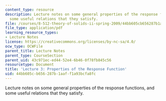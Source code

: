 ```yaml
---
content_type: resource
description: Lecture notes on some general properties of the response functions, and
  some useful relations that they satisfy.
file: /courses/8-512-theory-of-solids-ii-spring-2009/44bb605cb656287b1aaff1a93bcfa8fc_MIT8_512s09_lec03_rev.pdf
file_type: application/pdf
learning_resource_types:
- Lecture Notes
license: https://creativecommons.org/licenses/by-nc-sa/4.0/
ocw_type: OCWFile
parent_title: Lecture Notes
parent_type: CourseSection
parent_uid: 43c971ec-ed44-52e4-6b46-0f78fb845c56
resourcetype: Document
title: 'Lecture 3: Properties of the Response Function'
uid: 44bb605c-b656-287b-1aaf-f1a93bcfa8fc
---
```

Lecture notes on some general properties of the response functions, and some useful relations that they satisfy.